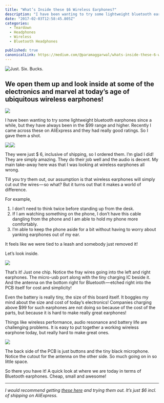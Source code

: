 ```yaml
---
title: "What’s Inside these $6 Wireless Earphones?"
description: "I have been wanting to try some lightweight bluetooth earphones since a while, but they have always been in the $99 range and higher. Recently I came across these on AliExpress and they had really…"
date: "2017-02-03T12:58:45.805Z"
categories: 
  - Teardown
  - Headphones
  - Wireless
  - Bluetooth Headphones

published: true
canonicalLink: https://medium.com/@paramaggarwal/whats-inside-these-6-wireless-earphones-f8d0e97a5f9b
---
```


![Just. Six. Bucks.](./asset-1.jpeg)

## We open them up and look inside at some of the electronics and marvel at today’s age of ubiquitous wireless earphones!

![](./asset-2.jpeg)

I have been wanting to try some lightweight bluetooth earphones since a while, but they have always been in the $99 range and higher. Recently I came across these on AliExpress and they had really good ratings. So I gave them a shot.

![](./asset-3.jpeg)![](./asset-4.jpeg)

They were just $ 6, inclusive of shipping, so I ordered them. I’m glad I did! They are simply amazing. They do their job well and the audio is decent. My main take-away here was that I was looking at wireless earphones all wrong.

Till you try them out, our assumption is that wireless earphones will simply cut out the wires — so what? But it turns out that it makes a world of difference.

For example,

1.  I don’t need to think twice before standing up from the desk.
2.  If I am watching something on the phone, I don’t have this cable dangling from the phone and I am able to hold my phone more comfortably.
3.  I’m able to keep the phone aside for a bit without having to worry about yanking earphones out of my ear.

It feels like we were tied to a leash and somebody just removed it!

Let’s look inside.

![](./asset-5.jpeg)

That’s it! Just one chip. Notice the fray wires going into the left and right earphones. The micro-usb port along with the tiny charging IC beside it. And the antenna on the bottom right for Bluetooth — etched right into the PCB itself for cost and simplicity!

Even the battery is really tiny, the size of this board itself. It boggles my mind about the size and cost of today’s electronics! Companies charging above $99 for such earphones are not doing so because of the cost of the parts, but because it is hard to make really great earphones!

Things like wireless performance, audio resonance and battery life are challenging problems. It is easy to put together a working wireless earphone today, but really hard to make great ones.

![](./asset-6.jpeg)

The back side of the PCB is just buttons and the tiny black microphone. Notice the cutout for the antenna on the other side. So much going on in so little space.

So there you have it! A quick look at where we are today in terms of Bluetooth earphones. Cheap, small and awesome!

---

_I would recommend getting_ [_these here_](https://www.aliexpress.com/item/Newest-Sport-wireless-Bluetooth-4-1-headphones-earphone-headset-Auriculares-Bluetooth-for-outdoor-Sports-phones-computers/32556750497.html) _and trying them out. It’s just $6 incl. of shipping on AliExpress._

